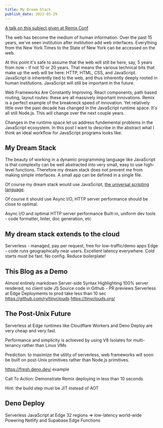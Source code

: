 ```yaml
---
title: My Dream Stack
publish_date: 2022-05-29
---
```


[A talk on this subject given at Remix Conf](https://www.youtube.com/watch?v=4_nxvVTNY9s&t=10790s)

The web has become the medium of human information. Over the past 15 years,
we've seen institution after institution add web interfaces. Everything from the
New York Times to the State of New York can be accessed on the web.

At this point it's safe to assume that the web will still be here, say, 5 years
from now - if not 10 or 20 years. That means the various technical bits that
make up the web will be here: HTTP, HTML, CSS, and JavaScript. JavaScript is
inherently tied to the web, and thus inherently deeply rooted in human
institutions. JavaScript will still be important in the future.

Web Frameworks Are Constantly Improving. React components, path based routing,
layout routes: these are all massively important innovations. Remix is a perfect
example of the breakneck speed of innovation. Yet relatively little over the
past decade has changed in the JavaScript runtime space. It's all still Node.js.
This will change over the next couple years.

Changes in the runtime space let us address fundemental problems in the
JavaScript ecosystem. In this post I want to describe in the abstract what I
think an ideal workflow for JavaScript programs looks like.

## My Dream Stack

The beauty of working in a dynamic programming language like JavaScript is that
complexity can be well abstracted into very small, easy to use high-level
functions. Therefore my dream stack does not prevent me from making simple
interfaces. A small app can be defined in a single file.

Of course my dream stack would use JavaScript,
[the universal scripting language](https://tinyclouds.org/javascript_containers#the-universal-scripting-language).

Of course it should use Async I/O, HTTP server performance should be close to
optimal.

Async I/O and optimal HTTP server performance Built-in, uniform dev tools - code
formatter, linter, doc generation, etc

## My dream stack extends to the cloud

Serverless - managed, pay per request, free for low-traffic/demo apps Edge -
code runs geographically near users. Excellent latency everywhere. Cold starts
must be fast. No config. Reduce boilerplate!

## This Blog as a Demo

Almost entirely markdown Server-side Syntax Highlighting 100% server rendered,
no client side JS Source code in Github - PR previews Serverless at Edge
Deployments to prod take less than 10 sec https://github.com/ry/tinyclouds
https://tinyclouds.org/

## The Post-Unix Future

Serverless at Edge runtimes like Cloudflare Workers and Deno Deploy are very
cheap and very fast.

Performance and simplicity is achieved by using V8 Isolates for multi-tenancy
rather than Linux VMs

Prediction: to maximize the utility of serverless, web frameworks will soon be
built on post-Unix primitives rather than Node.js primitives.

https://fresh.deno.dev/ example

Call To Action: Demonstrate Remix deploying in less than 10 seconds

Hint: the build step must be JIT instead of AOT

## Deno Deploy

Serverless JavaScript at Edge 32 regions => low-latency world-wide Powering
Netlify and Supabase Edge Functions
